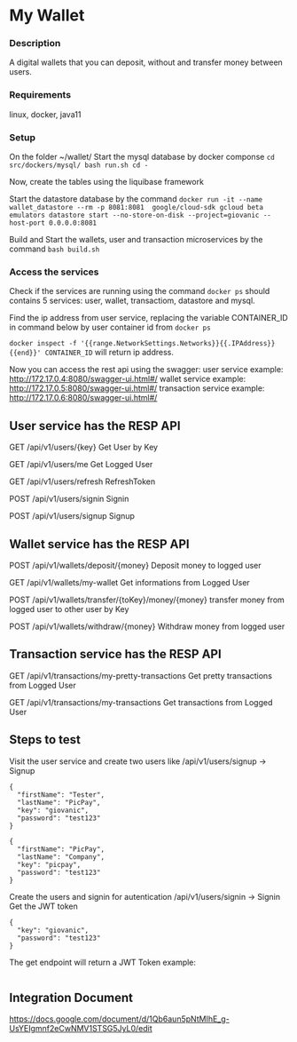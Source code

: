# My Wallet
### Description
A digital wallets that you can deposit, without and transfer money between users.


### Requirements
linux, docker, java11 
 
### Setup
On the folder ~/wallet/
Start the mysql database by docker componse 
``
cd src/dockers/mysql/
bash run.sh
cd -
``

Now, create the tables using the liquibase framework

Start the datastore database by the command
``
docker run -it --name wallet_datastore --rm -p 8081:8081  google/cloud-sdk gcloud beta emulators datastore start --no-store-on-disk --project=giovanic --host-port 0.0.0.0:8081
``

Build and Start the wallets, user and transaction microservices by the command
``
bash build.sh
``

### Access the services
Check if the services are running using the command 
``docker ps``
should contains 5 services: user, wallet, transactiom, datastore and mysql.

Find the ip address from user service, replacing the variable CONTAINER_ID in command below by user container id from 
``docker ps
``

``
docker inspect -f '{{range.NetworkSettings.Networks}}{{.IPAddress}}{{end}}' CONTAINER_ID
``
will return ip address.

Now you can access the rest api using the swagger: 
user service example:
http://172.17.0.4:8080/swagger-ui.html#/
wallet service example:
http://172.17.0.5:8080/swagger-ui.html#/
transaction service example:
http://172.17.0.6:8080/swagger-ui.html#/


## User service has the RESP API
GET
/api/v1/users/{key}
Get User by Key

GET
/api/v1/users/me
Get Logged User

GET
/api/v1/users/refresh
RefreshToken

POST
/api/v1/users/signin
Signin

POST
/api/v1/users/signup
Signup

## Wallet service has the RESP API
POST
/api/v1/wallets/deposit/{money}
Deposit money to logged user

GET
/api/v1/wallets/my-wallet
Get informations from Logged User

POST
/api/v1/wallets/transfer/{toKey}/money/{money}
transfer money from logged user to other user by Key

POST
/api/v1/wallets/withdraw/{money}
Withdraw money from logged user

## Transaction service has the RESP API
GET
/api/v1/transactions/my-pretty-transactions
Get pretty transactions from Logged User

GET
/api/v1/transactions/my-transactions
Get transactions from Logged User

## Steps to test

Visit the user service and create two users like
/api/v1/users/signup -> Signup
```
{
  "firstName": "Tester",
  "lastName": "PicPay",
  "key": "giovanic",
  "password": "test123"
}
```
```
{
  "firstName": "PicPay",
  "lastName": "Company",
  "key": "picpay",
  "password": "test123"
}
```

Create the users and signin for autentication
/api/v1/users/signin -> Signin
Get the JWT token 
```
{
  "key": "giovanic",
  "password": "test123"
}
```

The get endpoint will return a JWT Token
example:
```

```
 

## Integration Document
https://docs.google.com/document/d/1Qb6aun5pNtMIhE_g-UsYEIgmnf2eCwNMV1STSG5JyL0/edit

